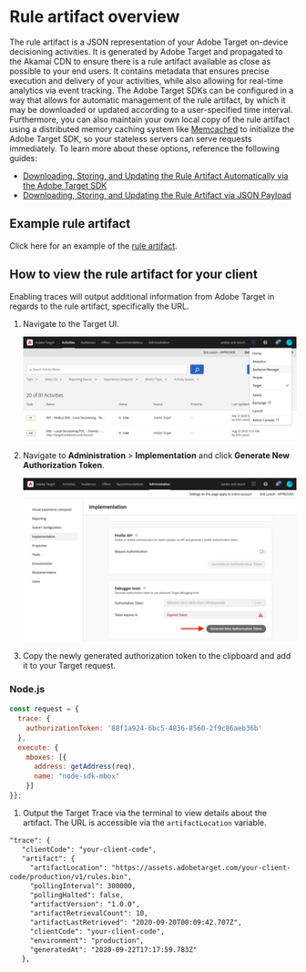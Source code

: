 # Rule artifact overview

The rule artifact is a JSON representation of your Adobe Target on-device decisioning activities. It is generated by Adobe Target and propagated to the Akamai CDN to ensure there is a rule artifact available as close as possible to your end users. It contains metadata that ensures precise execution and delivery of your activities, while also allowing for real-time analytics via event tracking. The Adobe Target SDKs can be configured in a way that allows for automatic management of the rule artifact, by which it may be downloaded or updated according to a user-specified time interval. Furthermore, you can also maintain your own local copy of the rule artifact using a distributed memory caching system like [Memcached](https://memcached.org/) to initialize the Adobe Target SDK, so your stateless servers can serve requests immediately. To learn more about these options, reference the following guides:

* [Downloading, Storing, and Updating the Rule Artifact Automatically via the Adobe Target SDK](rule-artifact-sdk.md)
* [Downloading, Storing, and Updating the Rule Artifact via JSON Payload](rule-artifact-json.md)

## Example rule artifact

Click here for an example of the [rule artifact](rule-artifact-example.md).

## How to view the rule artifact for your client

Enabling traces will output additional information from Adobe Target in regards to the rule artifact, specifically the URL.

1. Navigate to the Target UI.

   <!--- Insert image-target-ui-1.png --->
   ![alt image](assets/asset-rule-artifact-1.png)

1. Navigate to **Administration** > **Implementation** and click **Generate New Authorization Token**.

   <!--- Insert image-target-ui-2.png --->
   ![alt image](assets/asset-rule-artifact-2.png)

1. Copy the newly generated authorization token to the clipboard and add it to your Target request.

<CodeBlock slots="heading, code" repeat="1" languages="js" />

### Node.js

```javascript
const request = {
  trace: {
    authorizationToken: '88f1a924-6bc5-4836-8560-2f9c86aeb36b'
  },
  execute: {
    mboxes: [{
      address: getAddress(req),
      name: "node-sdk-mbox"
    }]
}};
```

1. Output the Target Trace via the terminal to view details about the artifact. The URL is accessible via the `artifactLocation` variable.

```
"trace": {
   "clientCode": "your-client-code",
   "artifact": {
     "artifactLocation": "https://assets.adobetarget.com/your-client-code/production/v1/rules.bin",
     "pollingInterval": 300000,
     "pollingHalted": false,
     "artifactVersion": "1.0.0",
     "artifactRetrievalCount": 10,
     "artifactLastRetrieved": "2020-09-20T00:09:42.707Z",
     "clientCode": "your-client-code",
     "environment": "production",
     "generatedAt": "2020-09-22T17:17:59.783Z"
   },
   ```